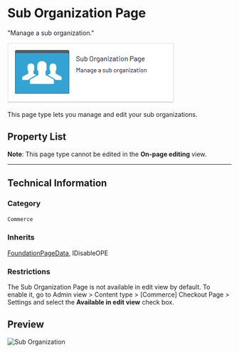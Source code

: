 # Sub Organization Page
"Manage a sub organization."

![Sub Organization](Screenshots/Sub%20Organization%20Page%20-%20icon.png)

This page type lets you manage and edit your sub organizations.


## Property List
**Note**: This page type cannot be edited in the **On-page editing** view.<!--The following property list includes properties that are unique to this content type. For a list of global properties, view our [*Common Page  Properties*](../../Common%20Page%20Properties.md)
list.-->

<!--Display Name *(Name in code)* | Type | Property Description
--------------|------|---------------
**Main body** *(`MainBody`)* | XhtmlString | Provides an rich-text area for entering formatted content.
**Main content area** *(`MainContentArea`)* | ContentArea | Provides a configurable drag-and-drop interface for placing media, blocks, or other content onto the page.-->

** **
<!--![Sub Organization](Screenshots/Sub%20Organization%20Page%20-%20Content%20tab.png)-->

## Technical Information

### Category
`Commerce`

### Inherits
[FoundationPageData](../../Foundation.Cms/Page%20Types/Foundation%20Page%20Data.md), IDisableOPE

### Restrictions
The Sub Organization Page is not available in edit view by default. To enable it, go to Admin view > Content type > [Commerce] Checkout Page > Settings and select the **Available in edit view** check box.

## Preview
![Sub Organization](Screenshots/Sub%20Organization%20Page%20-%20Preview.png)

